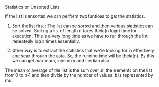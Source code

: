 Statistics on Unsorted Lists

If the list is unsorted we can perform two funtions to get the statistics.

1. Sort the list first : The list can be sorted and then various statistics can be solved.
Sorting a list of length n takes theta(n logn) time for execution.
This is a very long time as we have to run through the list repeatedly log n times essentially.

2. Other way is to extract the statistics that we're looking for in effectively one scan through the data.
So, the running time will be theta(n).
By this we can get maximum, minimum and median also.

The mean or average of the list is the sum over all the elements on the list from 0 to n-1 and then divide by the number of values.
It is represented by mu.